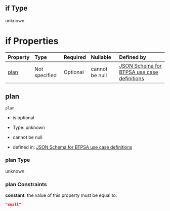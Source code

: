 ## if Type

unknown

# if Properties

| Property      | Type          | Required | Nullable       | Defined by                                                                                                                                                                                                                                  |
| :------------ | :------------ | :------- | :------------- | :------------------------------------------------------------------------------------------------------------------------------------------------------------------------------------------------------------------------------------------ |
| [plan](#plan) | Not specified | Optional | cannot be null | [JSON Schema for BTPSA use case definitions](btpsa-usecase-properties-services-items-allof-1-then-allof-92-then-allof-2-if-properties-plan.md "undefined#/properties/services/items/allOf/1/then/allOf/92/then/allOf/2/if/properties/plan") |

## plan



`plan`

*   is optional

*   Type: unknown

*   cannot be null

*   defined in: [JSON Schema for BTPSA use case definitions](btpsa-usecase-properties-services-items-allof-1-then-allof-92-then-allof-2-if-properties-plan.md "undefined#/properties/services/items/allOf/1/then/allOf/92/then/allOf/2/if/properties/plan")

### plan Type

unknown

### plan Constraints

**constant**: the value of this property must be equal to:

```json
"small"
```
